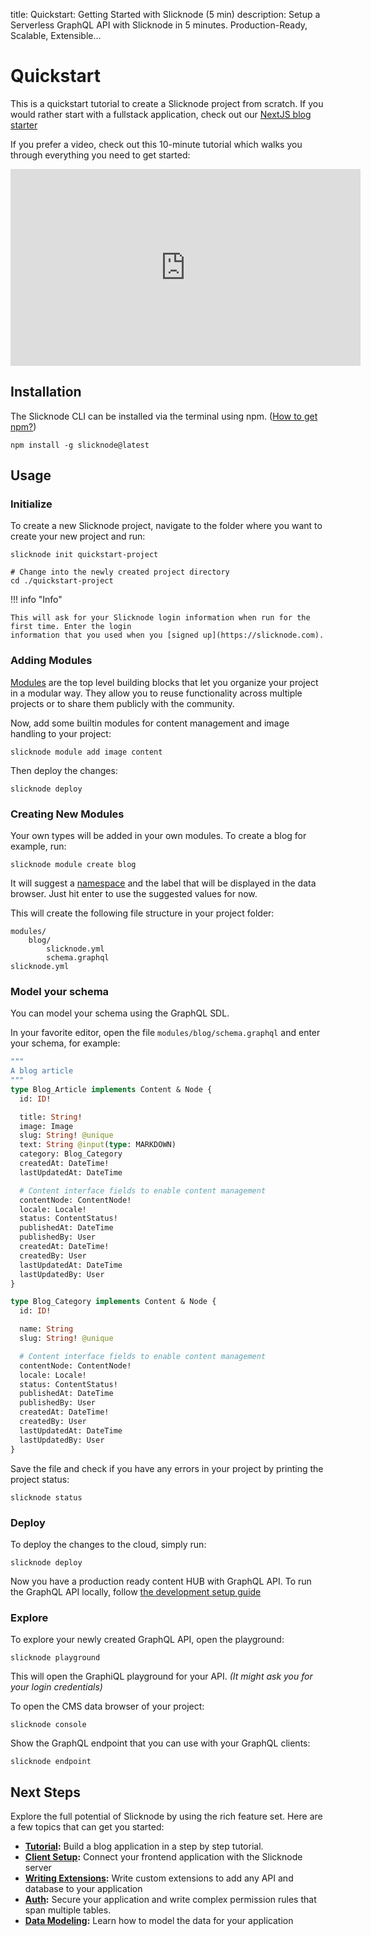 title: Quickstart: Getting Started with Slicknode (5 min)
description: Setup a Serverless GraphQL API with Slicknode in 5 minutes. Production-Ready, Scalable, Extensible...

# Quickstart

This is a quickstart tutorial to create a Slicknode project from scratch. If you would rather start with
a fullstack application, check out our [NextJS blog starter](https://github.com/slicknode/starter-nextjs-blog)

If you prefer a video, check out this 10-minute tutorial which walks you through
everything you need to get started:

<iframe width="560" height="315" src="https://www.youtube-nocookie.com/embed/VGpm6J-0dKg" frameborder="0" allow="accelerometer; autoplay; clipboard-write; encrypted-media; gyroscope; picture-in-picture" allowfullscreen></iframe>

## Installation

The Slicknode CLI can be installed via the terminal using npm. ([How to get npm?](https://docs.npmjs.com/getting-started/installing-node))

    npm install -g slicknode@latest

## Usage

### Initialize

To create a new Slicknode project, navigate to the folder where you want to create
your new project and run:

    slicknode init quickstart-project

    # Change into the newly created project directory
    cd ./quickstart-project

!!! info "Info"

    This will ask for your Slicknode login information when run for the first time. Enter the login
    information that you used when you [signed up](https://slicknode.com).

### Adding Modules

[Modules](./data-modeling/modules.md) are the top level building blocks that let you organize your project in a modular way.
They allow you to reuse functionality across multiple projects or to share them publicly with the community.

Now, add some builtin modules for content management and image handling to your project:

    slicknode module add image content

Then deploy the changes:

    slicknode deploy

### Creating New Modules

Your own types will be added in your own modules.
To create a blog for example, run:

    slicknode module create blog

It will suggest a [namespace](data-modeling/modules.md#namespace) and the label that will be displayed in the data browser.
Just hit enter to use the suggested values for now.

This will create the following file structure in your project folder:

    modules/
        blog/
            slicknode.yml
            schema.graphql
    slicknode.yml

### Model your schema

You can model your schema using the GraphQL SDL.

In your favorite editor, open the file
`modules/blog/schema.graphql` and enter your schema, for example:

```graphql
"""
A blog article
"""
type Blog_Article implements Content & Node {
  id: ID!

  title: String!
  image: Image
  slug: String! @unique
  text: String @input(type: MARKDOWN)
  category: Blog_Category
  createdAt: DateTime!
  lastUpdatedAt: DateTime

  # Content interface fields to enable content management
  contentNode: ContentNode!
  locale: Locale!
  status: ContentStatus!
  publishedAt: DateTime
  publishedBy: User
  createdAt: DateTime!
  createdBy: User
  lastUpdatedAt: DateTime
  lastUpdatedBy: User
}

type Blog_Category implements Content & Node {
  id: ID!

  name: String
  slug: String! @unique

  # Content interface fields to enable content management
  contentNode: ContentNode!
  locale: Locale!
  status: ContentStatus!
  publishedAt: DateTime
  publishedBy: User
  createdAt: DateTime!
  createdBy: User
  lastUpdatedAt: DateTime
  lastUpdatedBy: User
}
```

Save the file and check if you have any errors in your project by printing the project status:

    slicknode status

### Deploy

To deploy the changes to the cloud, simply run:

    slicknode deploy

Now you have a production ready content HUB with GraphQL API. To run the GraphQL API locally, follow [the development setup guide](guides/development-setup.md)

### Explore

To explore your newly created GraphQL API, open the playground:

    slicknode playground

This will open the GraphiQL playground for your API. _(It might ask you for your login credentials)_

To open the CMS data browser of your project:

    slicknode console

Show the GraphQL endpoint that you can use with your GraphQL clients:

    slicknode endpoint

## Next Steps

Explore the full potential of Slicknode by using the rich feature set. Here are a few topics that can get
you started:

- **[Tutorial](../tutorial):** Build a blog application in a step by step tutorial.
- **[Client Setup](../client-setup):** Connect your frontend application with the Slicknode server
- **[Writing Extensions](../extensions):** Write custom extensions to add any API and database to your application
- **[Auth](../auth):** Secure your application and write complex permission rules that span multiple tables.
- **[Data Modeling](../data-modeling/introduction):** Learn how to model the data for your application
